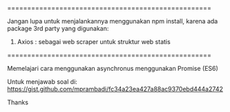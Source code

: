 ===================================================

Jangan lupa untuk menjalankannya menggunakan npm install, 
karena ada package 3rd party yang digunakan:
1. Axios : sebagai web scraper untuk struktur web statis

===================================================

Memelajari cara menggunakan asynchronus menggunakan Promise (ES6)

Untuk menjawab soal di:
https://gist.github.com/mprambadi/fc34a23ea427a88ac9370ebd444a2742

Thanks
